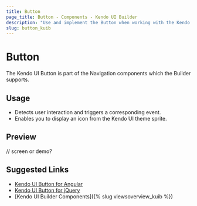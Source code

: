 ```yaml
---
title: Button
page_title: Button - Components - Kendo UI Builder
description: "Use and implement the Button when working with the Kendo UI Builder tool for creating and managing Angular and AngularJS-based web applications."
slug: button_kuib
---
```


# Button

The Kendo UI Button is part of the Navigation components which the Builder supports.

## Usage

* Detects user interaction and triggers a corresponding event.
* Enables you to display an icon from the Kendo UI theme sprite.

## Preview

// screen or demo?

## Suggested Links

* [Kendo UI Button for Angular](https://www.telerik.com/kendo-angular-ui/components/buttons/button/)
* [Kendo UI Button for jQuery](https://demos.telerik.com/kendo-ui/button/index)
* [Kendo UI Builder Components]({% slug viewsoverview_kuib %})
